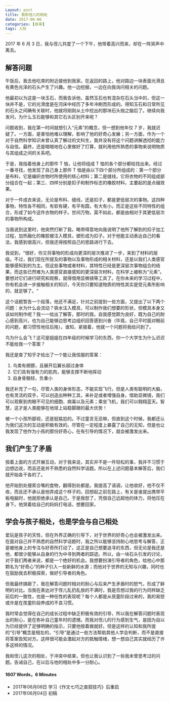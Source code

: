 ```yaml
---
Layout: post 
title: 我和侄儿的相处
date: 2017-06-06
categories: [自审] 
tags: 人际
---
```


2017 年 6 月 3 日，我与侄儿共度了一个下午，他带着高兴而来，却在一阵哭声中离去。

## 解答问题

午饭后，我去他吃席的附近接他到我家。在返回的路上，他对路边一块表面光滑且有黄色光泽的石头产生了兴趣。他一边挖掘，一边在向我询问相关的问题。

他最初以为这是一块玉石，而我告诉他，虽然玉石也有混杂在石头当中的，但这一块并不是，它的光滑度是在河床中经历了多年冲刷而形成的。得知玉石和日常所见的石头之间确有关联时，他就将刚刚从土中挖出的那块石头抛之脑后了。继续向我发问，为什么玉石能够和其它石头区别开来呢？

问题收到，我在第一时间就想引入“元素”的概念，但一想到他年仅 7 岁，我就迟疑了。一方面，是害怕他难以理解，影响了他的好奇心发展；另一方面，作为一个对于自然科学知识未曾认真了解过的文科生，我并没有将这个问题讲解透彻的能力与自信。最终，还是暗暗地在心里做好了打算，就利用他所熟悉的事物来说明物质与其组成之间的关系吧。

于是，我指着他身上的那件 T 恤，让他将组成 T 恤的各个部分都给找出来。经过一番寻找，他发现了自己身上那件 T 恤是由以下四个部分所组成的：第一个部分是布料，它是编织衣物时所使用的核心材料；第二是缝线，它将衣物的不同组成部分组合在一起；第三、四样分别是扣子和制作标志的橡胶材料，主要起的是点缀效果。

对于一件成衣来说，无论是布料、缝线，还是扣子，都是更低层次的事物。这四种事物，特性各不相同，有软有硬，有平有圆，有大有小。而正是这些不同特性的组合，形成了如今这件衣物的样子。世间万物，莫不如此，都是由相对于其更低层次的事物所构成。

当我说到这里时，他突然打断了我，略带得意地向我说明了他所了解到的扣子加工过程，加热融化的橡胶被注入模具，塑形成为扣子。对于他能主动表达自己的看法，我感到很高兴，但我还得按照自己的思路进行下去。

我说到，“很好，你又将事物的形成向更深的层次推进了一步，来到了材料的层级。不过，我们现在所提及的事物以及事物形成的相关材料，还是以我们人类感官能够感知到的为主。但这些事物或者材料，其特性已经是更深层次事物组合的结果，而这些已然难为人类感官直接感知的更深层次材料，在科学上被称为“元素“。要想对它们进行研究和观察，就得借用显微镜等工具了。在你未来的学习过程中，你有机会进一步接触相关的知识，今天你只要知道物质的特性其实是受元素所影响的，就足够了。“

这个话题暂告一个段落，他还不满足，针对之前提到一些方面，又提出了以下两个问题：水为什么会流动？铁水注入模具，可以制作我们想要的形状，但模具本身又该如何制作呢？我一一给出了解答，那时的我，自我感觉颇为良好，既为自己的耐心感到高兴，也为自己能够边思考边组织回答感到兴奋（毕竟，自己平时面对眼前的问题，都习惯性地往后拖）。谁知，紧接着，他就一个问题将我给问到了。

鸟为什么会飞？这可是姐姐在四年级的时候学习的东西，你一个大学生为什么迟迟不能给我一个答案？

我还是查了知乎才给出了一个能让我信服的答案：

1. 鸟类有翅膀，且展开后翼长超过身体
2. 它们具有强有力的肌肉，能够支撑不断地挥动
3. 自身骨骼轻，负重小

我还补充了一句，尽管人类的身体形态，不能实现飞行。但是人类有聪明的大脑，也有灵活的双手，可以创造出种种工具，来补足或者增强自身。借助显微镜，我们可以观察到肉眼不可见的细胞、病毒以及元素；乘坐飞机，我们可以翱翔蓝天。智慧，这才是人类能够在地球上站稳脚跟的最大优势！

被一个小孩所鄙视，还是挺尴尬的。不过童言无忌嘛，但直到这个时候，我都还认为我们这次的互动是积极有效的。尽管在一定程度上暴露了自己的无知，但是也让我发现了他作为小孩的那份好奇心，在有引导的情况下，就会被激发出来。

## 我们产生了矛盾

按着上面的方式开展互动，对于我来说，其实并不是一件轻松的事，我并不习惯于边想边说，而且还是并不熟悉的自然科学话题。所以在上述问题基本解答后，我们就开始各干各的了。

他开始到处搜索合嘴的食物，翻得到处都是。我提高了语调，让他收好，他不仅不收，而且还不承认是他弄成这个样子的。回想起之前在路上，有关是谁提出携带平板电脑时，他就拒绝承认是自己。于是我怒了，凭借自己远超他的体力，将他压在身下。他哭着给自己的妈妈打电话，想要回家。

## 学会与孩子相处，也是学会与自己相处

爱玩是孩子的天性，但在外界正确的引导下，对于世界的好奇心也会被激发出来。在面对自己并不熟悉的自然科学话题时，我之所以能够坚持耐心地思考与解答，正是被他身上的专注与好奇所打动了。这正是自己想要追寻的东西，但无论是我还是他，都很少能够从自身的行为中寻到两者的踪迹。所以，由一块石头引发的讨论，对于我们两者来说，都是一个绝好的机会。我想要扮演引导者的角色，给他心中那颗名为“好奇心”的种子引入一些新鲜的水源；而他对于世界的无知与兴趣，同时也在鼓励我去积极探索，做好引导者的角色。

但我最终搞砸了，我在解答问题时相对的耐心与后来产生矛盾时的怒气，形成了鲜明的对比。当我在表达对于侄儿乱扔乱放的不满时，我是否想过我的行为同样缺乏前后的一致性，也是一种任性的表现呢？每个人都是从孩童阶段过来的，我的易怒或许是在孩童阶段养成的不良习惯。

我时常会觉得在自己的成长过程中缺乏积极有效的引导，所以我在解答问题时表现出的耐心，是在弥补自己童年时的遗憾。而我对侄儿的行为感到生气，是因为自以为已经提供了足够明确的指示，只要他按着做就好。但是这样的认知和我所提的“引导”概念是相左的，“引导”是通过一些方法帮助其他人学会判断，而不是直接将答案告知对方。这样很可能会激起对方的抵触情绪，想一想自己其实就经历了许多这样的情况。

我和侄儿这次的相处，于冲突中结束，但也让我认识到了一些我未曾思考过的问题。告诫自己，在以后与他的相处中多一分耐心。

#### 1607 Words，6 Minutes

* 2017年06月06日 学习《作文七巧之直叙技巧》后重启
* 2017年06月04日 初稿




